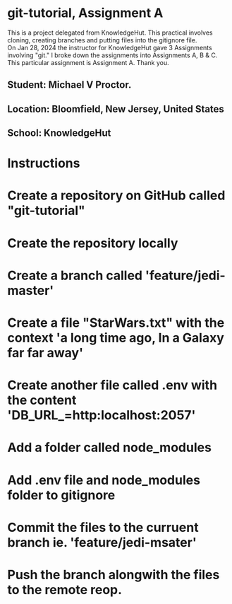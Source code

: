 # git-tutorial, Assignment A 
This is a project delegated from KnowledgeHut.  This practical involves cloning, creating branches and putting files into the gitignore file.  
On Jan 28, 2024 the instructor for KnowledgeHut gave 3 Assignments involving "git."  I broke down the assignments into Assignments A, B & C.
This particular assignment is Assignment A. 
Thank you.  
<h2>Student:  Michael V Proctor. </h2>
<h2>Location: Bloomfield, New Jersey, United States</h2>
<h2>School: KnowledgeHut</h2>
<h1>Instructions</h1>
<h1>Create a repository on GitHub called "git-tutorial"</h1>
<h1>Create the repository locally</h1>
<h1>Create a branch called 'feature/jedi-master'</h1>
<h1>Create a file "StarWars.txt" with the context 'a long time ago, In a Galaxy far far away'</h1>
<h1>Create another file called .env with the content 'DB_URL_=http:localhost:2057'</h1>
<h1>Add a folder called node_modules</h1>
<h1>Add .env file and node_modules folder to gitignore</h1>
<h1>Commit the files to the curruent branch ie. 'feature/jedi-msater'</h1>
<h1>Push the branch alongwith the files to the remote reop.</h1>
